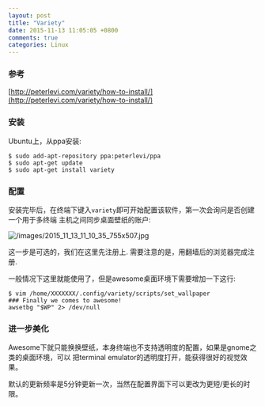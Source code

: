 ```yaml
---
layout: post
title: "Variety"
date: 2015-11-13 11:05:05 +0800
comments: true
categories: Linux
---
```

### 参考
[http://peterlevi.com/variety/how-to-install/](http://peterlevi.com/variety/how-to-install/)   

### 安装
Ubuntu上，从ppa安装:   

```
$ sudo add-apt-repository ppa:peterlevi/ppa
$ sudo apt-get update
$ sudo apt-get install variety
```

### 配置
安装完毕后，在终端下键入`variety`即可开始配置该软件，第一次会询问是否创建一个用于多终端
主机之间同步桌面壁纸的账户:   

![/images/2015_11_13_11_10_35_755x507.jpg](/images/2015_11_13_11_10_35_755x507.jpg)   

这一步是可选的，我们在这里先注册上. 需要注意的是，用翻墙后的浏览器完成注册.     

一般情况下这里就能使用了，但是awesome桌面环境下需要增加一下这行:   

```
$ vim /home/XXXXXXX/.config/variety/scripts/set_wallpaper
### Finally we comes to awesome!  
awsetbg "$WP" 2> /dev/null
```

### 进一步美化
Awesome下就只能换换壁纸，本身终端也不支持透明度的配置，如果是gnome之类的桌面环境，可以
把terminal emulator的透明度打开，能获得很好的视觉效果。    

默认的更新频率是5分钟更新一次，当然在配置界面下可以更改为更短/更长的时限。    
